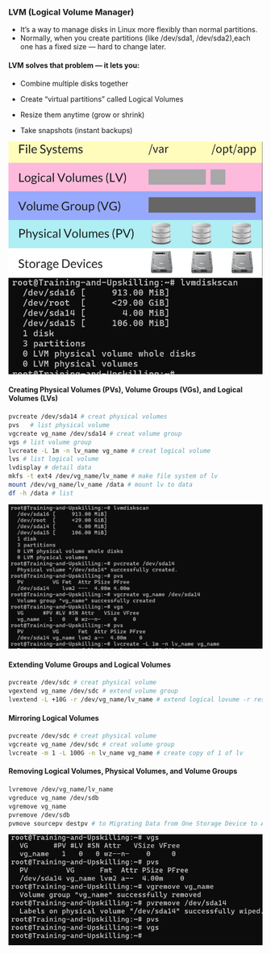 ### LVM (Logical Volume Manager)

- It’s a way to manage disks in Linux more flexibly than normal partitions.
- Normally, when you create partitions (like /dev/sda1, /dev/sda2),each one has a fixed size — hard to change later.

#### LVM solves that problem — it lets you:

- Combine multiple disks together

- Create “virtual partitions” called Logical Volumes

- Resize them anytime (grow or shrink)

- Take snapshots (instant backups)

![alt text](image.png)
![alt text](image-1.png)

#### Creating Physical Volumes (PVs), Volume Groups (VGs), and Logical Volumes (LVs)
```bash
pvcreate /dev/sda14 # creat physical volumes
pvs   # list physical volume
vgcreate vg_name /dev/sda14 # creat volume group
vgs # list volume group
lvcreate -L 1m -n lv_name vg_name # creat logical volume
lvs # list logical volume
lvdisplay # detail data
mkfs -t ext4 /dev/vg_name/lv_name # make file system of lv
mount /dev/vg_name/lv_name /data # mount lv to data
df -h /data # list

```
![alt text](image-2.png)

#### Extending Volume Groups and Logical Volumes
```bash
pvcreate /dev/sdc # creat physical volume
vgextend vg_name /dev/sdc # extend volume group
lvextend -L +10G -r /dev/vg_name/lv_name # extend logical lovume -r resize

```

#### Mirroring Logical Volumes
```bash
pvcreate /dev/sdc # creat physical volume
vgcreate vg_name /dev/sdc # creat volume group
lvcreate -m 1 -L 100G -n lv_name vg_name # create copy of 1 of lv

```

####  Removing Logical Volumes, Physical Volumes, and Volume Groups

```bash
lvremove /dev/vg_name/lv_name
vgreduce vg_name /dev/sdb
vgremove vg_name
pvremove /dev/sdb
pvmove sourcepv destpv # to Migrating Data from One Storage Device to Another

```
![alt text](image-3.png)